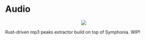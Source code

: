 # Audio

<p align="center">
  <a>
    <img src="https://skillicons.dev/icons?i=rust" />
  </a>
</p>

Rust-driven mp3 peaks extractor build on top of Symphonia. WIP!

